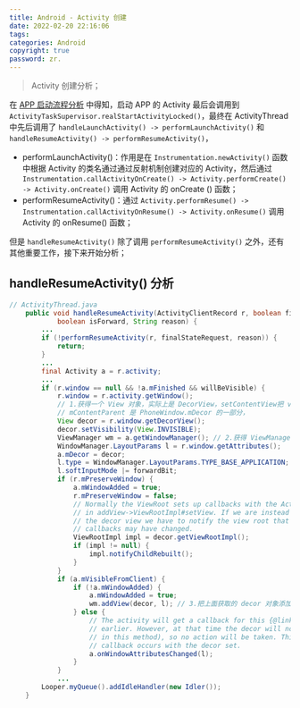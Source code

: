 ```yaml
---
title: Android - Activity 创建
date: 2022-02-20 22:16:06
tags:
categories: Android
copyright: true
password: zr.
---
```




>Activity 创建分析；

<!--more-->

在 [APP 启动流程分析](http://rangerzhou.top/2021/11/05/Android/AndroidDevelop_011_startActivity/) 中得知，启动 APP 的 Activity 最后会调用到 `ActivityTaskSupervisor.realStartActivityLocked()`，最终在 ActivityThread 中先后调用了 `handleLaunchActivity() -> performLaunchActivity()` 和 `handleResumeActivity() -> performResumeActivity()`，

- performLaunchActivity()：作用是在 `Instrumentation.newActivity()` 函数中根据 Activity 的类名通过通过反射机制创建对应的 Activity，然后通过 `Instrumentation.callActivityOnCreate() -> Activity.performCreate() -> Activity.onCreate()` 调用 Activity 的 onCreate () 函数；
- performResumeActivity()：通过 `Activity.performResume() -> Instrumentation.callActivityOnResume() -> Activity.onResume()` 调用 Activity 的 onResume() 函数；



但是 `handleResumeActivity()` 除了调用 `performResumeActivity()` 之外，还有其他重要工作，接下来开始分析；

## handleResumeActivity() 分析

``` java
// ActivityThread.java
    public void handleResumeActivity(ActivityClientRecord r, boolean finalStateRequest,
            boolean isForward, String reason) {
        ...
        if (!performResumeActivity(r, finalStateRequest, reason)) {
            return;
        }
        ...
        final Activity a = r.activity;
        ...
        if (r.window == null && !a.mFinished && willBeVisible) {
            r.window = r.activity.getWindow();
            // 1.获得一个 View 对象，实际上是 DecorView，setContentView把 view 添加到 mContentParent，
            // mContentParent 是 PhoneWindow.mDecor 的一部分，
            View decor = r.window.getDecorView();
            decor.setVisibility(View.INVISIBLE);
            ViewManager wm = a.getWindowManager(); // 2.获得 ViewManager 对象，实际上是 WindowManagerImpl 对象
            WindowManager.LayoutParams l = r.window.getAttributes();
            a.mDecor = decor;
            l.type = WindowManager.LayoutParams.TYPE_BASE_APPLICATION;
            l.softInputMode |= forwardBit;
            if (r.mPreserveWindow) {
                a.mWindowAdded = true;
                r.mPreserveWindow = false;
                // Normally the ViewRoot sets up callbacks with the Activity
                // in addView->ViewRootImpl#setView. If we are instead reusing
                // the decor view we have to notify the view root that the
                // callbacks may have changed.
                ViewRootImpl impl = decor.getViewRootImpl();
                if (impl != null) {
                    impl.notifyChildRebuilt();
                }
            }
            if (a.mVisibleFromClient) {
                if (!a.mWindowAdded) {
                    a.mWindowAdded = true;
                    wm.addView(decor, l); // 3.把上面获取的 decor 对象添加到 ViewManager 中，调用 WindowManagerImpl.addView
                } else {
                    // The activity will get a callback for this {@link LayoutParams} change
                    // earlier. However, at that time the decor will not be set (this is set
                    // in this method), so no action will be taken. This call ensures the
                    // callback occurs with the decor set.
                    a.onWindowAttributesChanged(l);
                }
            }
            ...
        Looper.myQueue().addIdleHandler(new Idler());
    }
```

